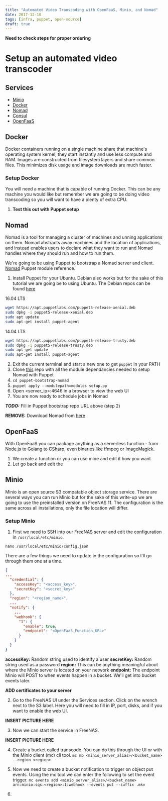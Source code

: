 ```yaml
---
title: "Automated Video Transcoding with OpenFaaS, Minio, and Nomad"
date: 2017-12-10
tags: [infra, puppet, open-source]
draft: true
---
```

**Need to check steps for proper ordering**

# Setup an automated video transcoder

## Services
- [Minio](https://minio.io/)
- [Docker](https://www.docker.com/)
- [Nomad](https://www.nomadproject.io/)
- [Consul](https://www.consul.io/)
- [OpenFaaS](https://github.com/hashicorp/faas-nomad)

## Docker
Docker containers running on a single machine share that machine's operating system kernel; they start instantly and use less compute and RAM. Images are constructed from filesystem layers and share common files. This minimizes disk usage and image downloads are much faster.

### Setup Docker
You will need a machine that is capable of running Docker. This can be any machine you would like but remember we are going to be doing video transcoding so you will want to have a plenty of extra CPU.

1. **Test this out with Puppet setup**

## Nomad
Nomad is a tool for managing a cluster of machines and unning applications on them. Nomad abstracts away machines and the location of applications, and instead enables users to declare what they want to run and Nomad handles where they should run and how to run them.

We're going to be using Puppet to bootstrap a Nomad server and client. [Nomad](https://github.com/dudemcbacon/puppet-nomad) Puppet module reference.

1. Install Puppet for your Ubuntu. Debian also works but for the sake of this tutorial we are going be to using Ubuntu. The Debian repos can be found [here](https://puppet.com/docs/puppet/5.3/puppet_platform.html#debian-9-stretch)

16.04 LTS
```bash
wget https://apt.puppetlabs.com/puppet5-release-xenial.deb
sudo dpkg -i puppet5-release-xenial.deb
sudo apt update
sudo apt-get install puppet-agent
```
14.04 LTS
```bash
wget https://apt.puppetlabs.com/puppet5-release-trusty.deb
sudo dpkg -i puppet5-release-trusty.deb
sudo apt-get update
sudo apt-get install puppet-agent
```
2. Exit the current terminal and start a new one to get `puppet` in your PATH
3. Clone [this]() repo with all the module dependancies needed to setup Nomad with Puppet
3. `cd puppet-bootstrap-nomad`
4. `puppet apply --modulepath=modules setup.pp`
5. Open <server_ip>:4646 in a browser to view the web UI
6. You are now ready to schedule jobs in Nomad

**_TODO:_** Fill in Puppet bootstrap repo URL above (step 2)

**REMOVE:** Download Nomad from [here](https://www.nomadproject.io/downloads.html)

## OpenFaaS
With OpenFaaS you can package anything as a serverless function - from Node.js to Golang to CSharp, even binaries like ffmpeg or ImageMagick.

1. We create a function or you can use mine and edit it how you want
2. Let go back and edit the

## Minio
Minio is an open source S3 compatable object storage service. There are several ways you can run Minio but for the sake of this write-up we are going to use the preinstalled version on FreeNAS 11. The configuration is the same across all installations, only the file location will differ.

### Setup Minio

1. First we need to SSH into our FreeNAS server and edit the configuration in `/usr/local/etc/minio`.

`nano /usr/local/etc/minio/config.json`

There are a few things we need to update in the configuration so I'll go through them one at a time.

```json
{
...
  "credential": {
    "accessKey": "<access_key>",
    "secretKey": "<secret_key>"
  },
  "region": "<region_name>",
  ...
  "notify": {
    ...
    "webhook": {
      "1": {
        "enable": true,
        "endpoint": "<OpenFaaS_Function_URL>"
      }
    }
  }
}
```
**accessKey:** Random string used to identify a user
**secretKey:** Random string used as a password
**region:** This can be anything meaningful about where the Minio server is located on your network
**endpoint:** The endpoint Minio will POST to when events happen in a bucket. We'll get into bucket events later.

**ADD certificates to your server**

2. Go to the FreeNAS UI under the Services section. Click on the wrench next to the S3 label. Here you will need to fill in IP, port, disks, and if you want to enable the web UI.

**INSERT PICTURE HERE**

3. Now we can start the service in FreeNAS.

**INSERT PICTURE HERE**

4. Create a bucket called transcode. You can do this through the UI or with the Minio client (mc) cli tool.
`mc mb <minio_server_alias>/<bucket_name> --region <region>`

5. Now we need to create a bucket notification to trigger on object put events. Using the mc tool we can enter the following to set the event trigger.
`mc events add <minio_server_alias>/<bucket_name> arn:minio:sqs:<region>:1:webhook --events put --suffix .mkv`

6.
